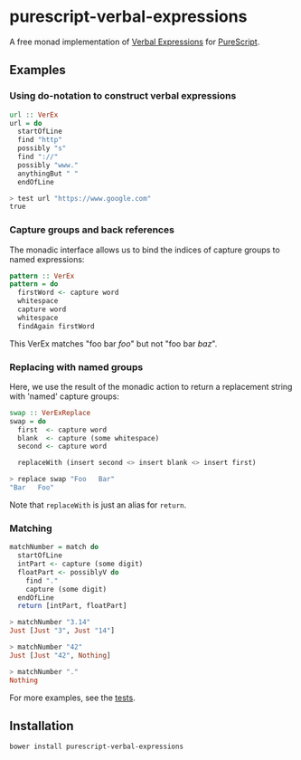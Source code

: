 # purescript-verbal-expressions

A free monad implementation of [Verbal Expressions](https://github.com/VerbalExpressions/JSVerbalExpressions) for [PureScript](https://github.com/purescript/purescript).

## Examples

### Using do-notation to construct verbal expressions
``` purs
url :: VerEx
url = do
  startOfLine
  find "http"
  possibly "s"
  find "://"
  possibly "www."
  anythingBut " "
  endOfLine

> test url "https://www.google.com"
true
```

### Capture groups and back references
The monadic interface allows us to bind the indices of capture groups to named expressions:
``` purs
pattern :: VerEx
pattern = do
  firstWord <- capture word
  whitespace
  capture word
  whitespace
  findAgain firstWord
```
This VerEx matches "foo bar *foo*" but not "foo bar *baz*".

### Replacing with named groups
Here, we use the result of the monadic action to return a replacement string with 'named' capture groups:
``` purs
swap :: VerExReplace
swap = do
  first  <- capture word
  blank  <- capture (some whitespace)
  second <- capture word

  replaceWith (insert second <> insert blank <> insert first)

> replace swap "Foo   Bar"
"Bar   Foo"
```
Note that `replaceWith` is just an alias for `return`.

### Matching
``` purs
matchNumber = match do
  startOfLine
  intPart <- capture (some digit)
  floatPart <- possiblyV do
    find "."
    capture (some digit)
  endOfLine
  return [intPart, floatPart]

> matchNumber "3.14"
Just [Just "3", Just "14"]

> matchNumber "42"
Just [Just "42", Nothing]

> matchNumber "."
Nothing
```

For more examples, see the [tests](test/Main.purs).

## Installation
```
bower install purescript-verbal-expressions
```
